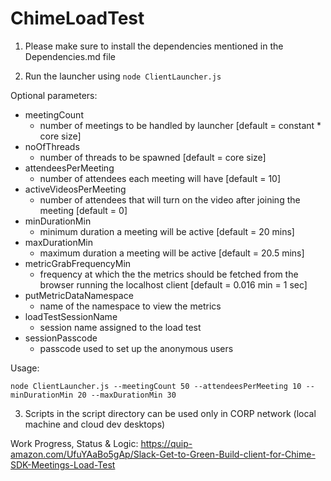 # ChimeLoadTest

1. Please make sure to install the dependencies mentioned in the Dependencies.md file

2. Run the launcher using `node ClientLauncher.js` <optional parameters>

Optional parameters:

- meetingCount
  - number of meetings to be handled by launcher [default = constant * core size]
- noOfThreads
  - number of threads to be spawned [default = core size]
- attendeesPerMeeting
  - number of attendees each meeting will have [default = 10]
- activeVideosPerMeeting
  - number of attendees that will turn on the video after joining the meeting [default = 0]
- minDurationMin
  - minimum duration a meeting will be active [default = 20 mins]
- maxDurationMin
  - maximum duration a meeting will be active [default = 20.5 mins]
- metricGrabFrequencyMin
  - frequency at which the the metrics should be fetched from the browser running the localhost client [default = 0.016 min = 1 sec]
- putMetricDataNamespace
  - name of the namespace to view the metrics
- loadTestSessionName
  - session name assigned to the load test
- sessionPasscode
  - passcode used to set up the anonymous users
  
Usage:

```
node ClientLauncher.js --meetingCount 50 --attendeesPerMeeting 10 --minDurationMin 20 --maxDurationMin 30
```

3. Scripts in the script directory can be used only in CORP network (local machine and cloud dev desktops)

Work Progress, Status & Logic:
https://quip-amazon.com/UfuYAaBo5gAp/Slack-Get-to-Green-Build-client-for-Chime-SDK-Meetings-Load-Test
